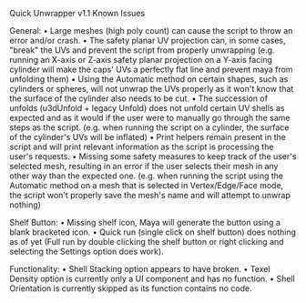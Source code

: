 Quick Unwrapper v1.1 Known Issues

General:
	• Large meshes (high poly count) can cause the script to throw an error and/or crash.
	• The safety planar UV projection can, in some cases, "break" the UVs and prevent the script from properly unwrapping
		(e.g. running an X-axis or Z-axis safety planar projection on a Y-axis facing cylinder will make the caps' UVs a perfectly flat line and prevent maya from unfolding them)
	• Using the Automatic method on certain shapes, such as cylinders or spheres, will not unwrap the UVs properly as it won't know that the surface of the cylinder also needs to be cut.
	• The succession of unfolds (u3dUnfold + legacy Unfold) does not unfold certain UV shells as expected and as it would if the user were to manually go through the same steps as the script.
		(e.g. when running the script on a cylinder, the surface of the cylinder's UVs will be inflated)
	• Print helpers remain present in the script and will print relevant information as the script is processing the user's requests.
	• Missing some safety measures to keep track of the user's selected mesh, resulting in an error if the user selects their mesh in any other way than the expected one.
		(e.g. when running the script using the Automatic method on a mesh that is selected in Vertex/Edge/Face mode, the script won't properly save the mesh's name and will attempt to unwrap nothing)

Shelf Button:
	• Missing shelf icon, Maya will generate the button using a blank bracketed icon.
	• Quick run (single click on shelf button) does nothing as of yet (Full run by double clicking the shelf button or right clicking and selecting the Settings option does work).

Functionality:
	• Shell Stacking option appears to have broken.
	• Texel Density option is currently only a UI component and has no function.
	• Shell Orientation is currently skipped as its function contains no code.

